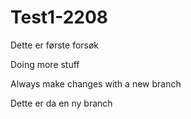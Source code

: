 # Test1-2208

Dette er første forsøk

Doing more stuff

Always make changes with a new branch

Dette er da en ny branch

